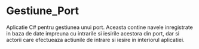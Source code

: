 # Gestiune_Port
Aplicatie C# pentru gestiunea unui port. Aceasta contine navele inregistrate in baza de date impreuna cu intrarile si iesirile acestora din port, dar si actorii care efectueaza actiunile de intrare si iesire in interiorul aplicatiei.

